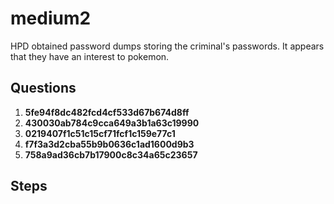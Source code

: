 # medium2
HPD obtained password dumps storing the criminal's passwords. It appears that they have an interest to pokemon.

## Questions
1. **5fe94f8dc482fcd4cf533d67b674d8ff**
2. **430030ab784c9cca649a3b1a63c19990**
3. **0219407f1c51c15cf71fcf1c159e77c1**
4. **f7f3a3d2cba55b9b0636c1ad1600d9b3**
5. **758a9ad36cb7b17900c8c34a65c23657**

## Steps
